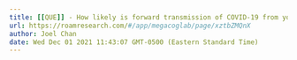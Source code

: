 ```yaml
---
title: [[QUE]] - How likely is forward transmission of COVID-19 from young children?
url: https://roamresearch.com/#/app/megacoglab/page/xztbZMQnX
author: Joel Chan
date: Wed Dec 01 2021 11:43:07 GMT-0500 (Eastern Standard Time)
---
```



